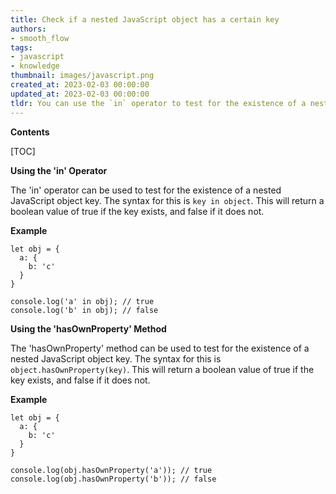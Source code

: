 ```yaml
---
title: Check if a nested JavaScript object has a certain key
authors:
- smooth_flow
tags:
- javascript
- knowledge
thumbnail: images/javascript.png
created_at: 2023-02-03 00:00:00
updated_at: 2023-02-03 00:00:00
tldr: You can use the `in` operator to test for the existence of a nested JavaScript object key.
---
```


**Contents**

[TOC]

**Using the 'in' Operator**

The 'in' operator can be used to test for the existence of a nested JavaScript object key. The syntax for this is `key in object`. This will return a boolean value of true if the key exists, and false if it does not.

**Example**

```
let obj = {
  a: {
    b: 'c'
  }
}

console.log('a' in obj); // true
console.log('b' in obj); // false
```

**Using the 'hasOwnProperty' Method**

The 'hasOwnProperty' method can be used to test for the existence of a nested JavaScript object key. The syntax for this is `object.hasOwnProperty(key)`. This will return a boolean value of true if the key exists, and false if it does not.

**Example**

```
let obj = {
  a: {
    b: 'c'
  }
}

console.log(obj.hasOwnProperty('a')); // true
console.log(obj.hasOwnProperty('b')); // false
```
